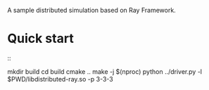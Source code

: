 A sample distributed simulation based on Ray Framework.

Quick start
===========

::

  mkdir build
  cd build
  cmake ..
  make -j $(nproc)
  python ../driver.py -l $PWD/libdistributed-ray.so -p 3-3-3
